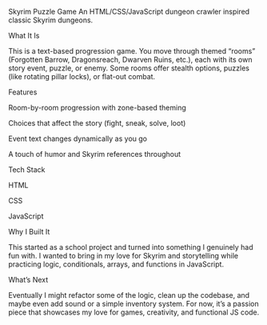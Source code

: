 Skyrim Puzzle Game
An HTML/CSS/JavaScript dungeon crawler inspired classic Skyrim dungeons.

What It Is

This is a text-based progression game. You move through themed “rooms” (Forgotten Barrow, Dragonsreach, Dwarven Ruins, etc.), each with its own story event, puzzle, or enemy. Some rooms offer stealth options, puzzles (like rotating pillar locks), or flat-out combat.

Features

Room-by-room progression with zone-based theming

Choices that affect the story (fight, sneak, solve, loot)

Event text changes dynamically as you go

A touch of humor and Skyrim references throughout


Tech Stack

HTML

CSS

JavaScript


Why I Built It

This started as a school project and turned into something I genuinely had fun with. I wanted to bring in my love for Skyrim and storytelling while practicing logic, conditionals, arrays, and functions in JavaScript.

What’s Next

Eventually I might refactor some of the logic, clean up the codebase, and maybe even add sound or a simple inventory system. For now, it’s a passion piece that showcases my love for games, creativity, and functional JS code.
